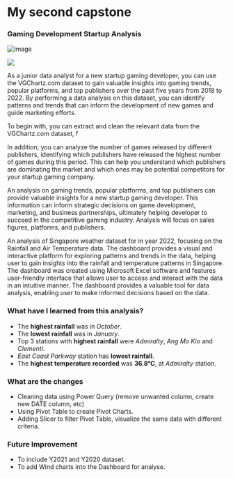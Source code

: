 # My second capstone

### Gaming Development Startup Analysis
![image](https://user-images.githubusercontent.com/123168297/223625231-d997bd4e-5160-40d8-8aed-c66c2a08170c.png)


![](https://i.imgur.com/KXA8TeP.jpg)

As a junior data analyst for a new startup gaming developer, you can use the VGChartz.com dataset to gain valuable insights into gaming trends, popular platforms, and top publishers over the past five years from 2018 to 2022. By performing a data analysis on this dataset, you can identify patterns and trends that can inform the development of new games and guide marketing efforts.

To begin with, you can extract and clean the relevant data from the VGChartz.com dataset, f

In addition, you can analyze the number of games released by different publishers, identifying which publishers have released the highest number of games during this period. This can help you understand which publishers are dominating the market and which ones may be potential competitors for your startup gaming company.

An analysis on gaming trends, popular platforms, and top publishers can provide valuable insights for a new startup gaming developer. This information can inform strategic decisions on game development, marketing, and business partnerships, ultimately helping developer to succeed in the competitive gaming industry. Analysis will focus on sales figures, platforms, and publishers. 



An analysis of Singapore weather dataset for in year 2022, focusing on the Rainfall and Air Temperature data. The dashboard provides a visual and interactive platform for exploring patterns and trends in the data, helping user to gain insights into the rainfall and temperature patterns in Singapore. The dashboard was created using Microsoft Excel software and features user-friendly interface that allows user to access and interact with the data in an intuitive manner. The dashboard provides a valuable tool for data analysis, enabling user to make informed decisions based on the data.

### What have I learned from this analysis?
- The **highest rainfall** was in *October*.
- The **lowest rainfall** was in *January*.
- Top 3 stations with **highest rainfall** were *Admiralty*, *Ang Mo Kio* and *Clementi*. 
- *East Coast Parkway* station has **lowest rainfall**.
- The **highest temperature recorded** was **36.8°C**, at *Admiralty* station.

### What are the changes
- Cleaning data using Power Query (remove unwanted column, create new DATE column, etc)
- Using Pivot Table to create Pivot Charts.
- Adding Slicer to filter Pivot Table, visualize the same data with different criteria.


### Future Improvement
- To include Y2021 and Y2020 dataset.
- To add Wind charts into the Dashboard for analyse.
